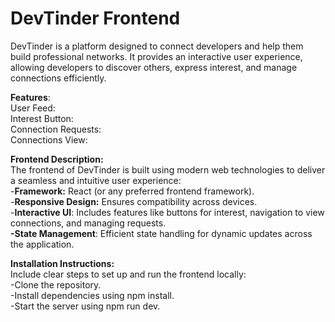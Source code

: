 # DevTinder Frontend
DevTinder is a platform designed to connect developers and help them build professional networks. It provides an interactive user experience, allowing developers to discover others, express interest, and manage connections efficiently.

**Features**:\
User Feed: \
Interest Button:\
Connection Requests: \
Connections View: 

**Frontend Description:**\
The frontend of DevTinder is built using modern web technologies to deliver a seamless and intuitive user experience:\
-**Framework:** React (or any preferred frontend framework).\
-**Responsive Design:** Ensures compatibility across devices.\
-**Interactive UI**: Includes features like buttons for interest, navigation to view connections, and managing requests.\
**-State Management**: Efficient state handling for dynamic updates across the application.

**Installation Instructions:**\
Include clear steps to set up and run the frontend locally:\
-Clone the repository.\
-Install dependencies using npm install.\
-Start the server using npm run dev.

